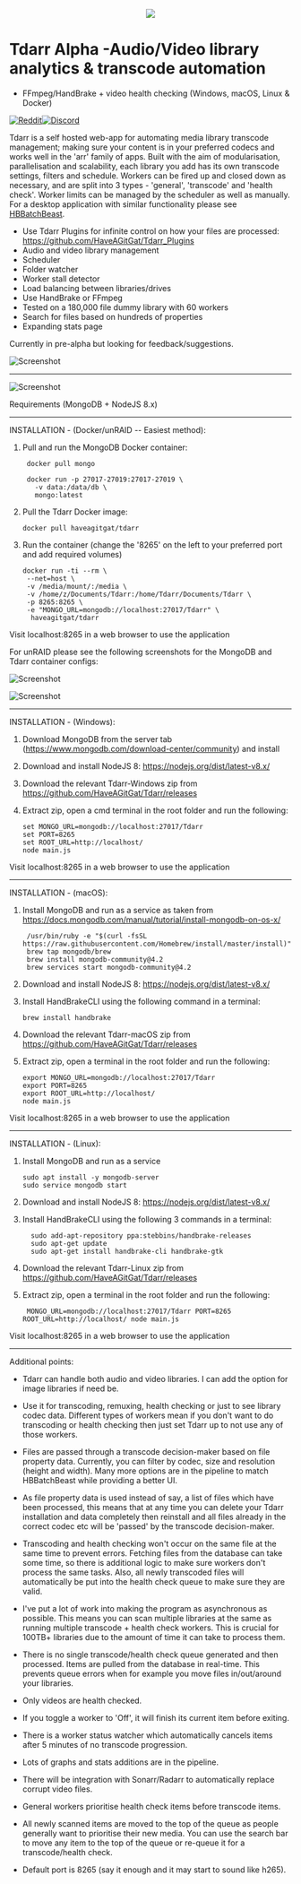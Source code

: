<p align="center">
  <img src="https://i.imgur.com/M0ikBYL.png"/>
</p>


# Tdarr Alpha -Audio/Video library analytics & transcode automation

- FFmpeg/HandBrake + video health checking (Windows, macOS, Linux & Docker)

[![Reddit](https://img.shields.io/badge/Reddit-Tdarr-orange)](https://www.reddit.com/r/Tdarr/)[![Discord](https://img.shields.io/badge/Discord-Chat-green.svg)](https://discord.gg/GF8X8cq) 

Tdarr is a self hosted web-app for automating media library transcode management; making sure your content is in your preferred codecs and works well in the 'arr' family of apps. Built with the aim of modularisation, parallelisation and scalability, each library you add has its own transcode settings, filters and schedule. Workers can be fired up and closed down as necessary, and are split into 3 types - 'general', 'transcode' and 'health check'. Worker limits can be managed by the scheduler as well as manually. For a desktop application with similar functionality please see [HBBatchBeast](https://github.com/HaveAGitGat/HBBatchBeast).


- Use Tdarr Plugins for infinite control on how your files are processed:
https://github.com/HaveAGitGat/Tdarr_Plugins
- Audio and video library management
- Scheduler
- Folder watcher
- Worker stall detector
- Load balancing between libraries/drives
- Use HandBrake or FFmpeg
- Tested on a 180,000 file dummy library with 60 workers
- Search for files based on hundreds of properties
- Expanding stats page


Currently in pre-alpha but looking for feedback/suggestions. 

![Screenshot](https://i.imgur.com/8iqpGQk.png)

---------------------------------------------------------------------------------------

![Screenshot](https://i.imgur.com/DIcTee2.png)


Requirements (MongoDB + NodeJS 8.x)

---------------------------------------------------------------------------------------

INSTALLATION - (Docker/unRAID -- Easiest method):

1. Pull and run the MongoDB Docker container:

        docker pull mongo
        
        docker run -p 27017-27019:27017-27019 \
          -v data:/data/db \
          mongo:latest

2. Pull the Tdarr Docker image:

       docker pull haveagitgat/tdarr
  
3. Run the container (change the '8265' on the left to your preferred port and add required volumes)

       docker run -ti --rm \
        --net=host \
        -v /media/mount/:/media \
        -v /home/z/Documents/Tdarr:/home/Tdarr/Documents/Tdarr \
        -p 8265:8265 \
        -e "MONGO_URL=mongodb://localhost:27017/Tdarr" \
         haveagitgat/tdarr
        
        
Visit localhost:8265 in a web browser to use the application


For unRAID please see the following screenshots for the MongoDB and Tdarr container configs:


![Screenshot](https://i.imgur.com/qnP9YhI.png)

![Screenshot](https://i.imgur.com/7WFU0AJ.png)

---------------------------------------------------------------------------------------

INSTALLATION - (Windows):

1. Download MongoDB from the server tab (https://www.mongodb.com/download-center/community) and install

2. Download and install NodeJS 8: https://nodejs.org/dist/latest-v8.x/

3. Download the relevant Tdarr-Windows zip from https://github.com/HaveAGitGat/Tdarr/releases

4. Extract zip, open a cmd terminal in the root folder and run the following:

       set MONGO_URL=mongodb://localhost:27017/Tdarr
       set PORT=8265
       set ROOT_URL=http://localhost/
       node main.js
  
Visit localhost:8265 in a web browser to use the application
  
  ---------------------------------------------------------------------------------------

INSTALLATION - (macOS):

1. Install MongoDB and run as a service as taken from https://docs.mongodb.com/manual/tutorial/install-mongodb-on-os-x/

        /usr/bin/ruby -e "$(curl -fsSL https://raw.githubusercontent.com/Homebrew/install/master/install)"
        brew tap mongodb/brew
        brew install mongodb-community@4.2
        brew services start mongodb-community@4.2

2. Download and install NodeJS 8: https://nodejs.org/dist/latest-v8.x/

3. Install HandBrakeCLI using the following command in a terminal:

       brew install handbrake

4. Download the relevant Tdarr-macOS zip from https://github.com/HaveAGitGat/Tdarr/releases

5. Extract zip, open a terminal in the root folder and run the following:

       export MONGO_URL=mongodb://localhost:27017/Tdarr
       export PORT=8265 
       export ROOT_URL=http://localhost/
       node main.js

Visit localhost:8265 in a web browser to use the application

---------------------------------------------------------------------------------------

INSTALLATION - (Linux):

1.  Install MongoDB and run as a service

        sudo apt install -y mongodb-server 
        sudo service mongodb start

2. Download and install NodeJS 8: https://nodejs.org/dist/latest-v8.x/

3. Install HandBrakeCLI using the following 3 commands in a terminal:

         sudo add-apt-repository ppa:stebbins/handbrake-releases
         sudo apt-get update
         sudo apt-get install handbrake-cli handbrake-gtk

4. Download the relevant Tdarr-Linux zip from https://github.com/HaveAGitGat/Tdarr/releases

5. Extract zip, open a terminal in the root folder and run the following:

        MONGO_URL=mongodb://localhost:27017/Tdarr PORT=8265 ROOT_URL=http://localhost/ node main.js

Visit localhost:8265 in a web browser to use the application




-------------------------------------------------------------------------------------------------------------

Additional points:

- Tdarr can handle both audio and video libraries. I can add the option for image libraries if need be.

- Use it for transcoding, remuxing, health checking or just to see library codec data. Different types of workers mean if you don't want to do transcoding or health checking then just set Tdarr up to not use any of those workers.

- Files are passed through a transcode decision-maker based on file property data. Currently, you can filter by codec, size and resolution (height and width). Many more options are in the pipeline to match HBBatchBeast while providing a better UI.

- As file property data is used instead of say, a list of files which have been processed, this means that at any time you can delete your Tdarr installation and data completely then reinstall and all files already in the correct codec etc will be 'passed' by the transcode decision-maker.

- Transcoding and health checking won't occur on the same file at the same time to prevent errors. Fetching files from the database can take some time, so there is additional logic to make sure workers don't process the same tasks. Also, all newly transcoded files will automatically be put into the health check queue to make sure they are valid.

- I've put a lot of work into making the program as asynchronous as possible. This means you can scan multiple libraries at the same as running multiple transcode + health check workers. This is crucial for 100TB+ libraries due to the amount of time it can take to process them.

- There is no single transcode/health check queue generated and then processed. Items are pulled from the database in real-time. This prevents queue errors when for example you move files in/out/around your libraries.

- Only videos are health checked.

- If you toggle a worker to 'Off', it will finish its current item before exiting.

- There is a worker status watcher which automatically cancels items after 5 minutes of no transcode progression.

- Lots of graphs and stats additions are in the pipeline.

- There will be integration with Sonarr/Radarr to automatically replace corrupt video files.

- General workers prioritise health check items before transcode items.

- All newly scanned items are moved to the top of the queue as people generally want to prioritise their new media. You can use the search bar to move any item to the top of the queue or re-queue it for a transcode/health check.

- Default port is 8265 (say it enough and it may start to sound like h265).







